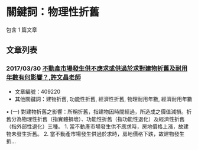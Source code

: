 # 關鍵詞：物理性折舊

包含 1 篇文章

## 文章列表

### 2017/03/30 [不動產市場發生供不應求或供過於求對建物折舊及耐用年數有何影響？,許文昌老師](../../articles/409220_%E4%B8%8D%E5%8B%95%E7%94%A2%E5%B8%82%E5%A0%B4%E7%99%BC%E7%94%9F%E4%BE%9B%E4%B8%8D%E6%87%89%E6%B1%82%E6%88%96%E4%BE%9B%E9%81%8E%E6%96%BC%E6%B1%82%E5%B0%8D%E5%BB%BA%E7%89%A9%E6%8A%98%E8%88%8A%E5%8F%8A%E8%80%90%E7%94%A8%E5%B9%B4%E6%95%B8%E6%9C%89%E4%BD%95%E5%BD%B1%E9%9F%BF%EF%BC%9F%2C%E8%A8%B1%E6%96%87%E6%98%8C%E8%80%81%E5%B8%AB.md)
- 文章編號：409220
- 其他關鍵詞：建物折舊, 功能性折舊, 經濟性折舊, 物理耐用年數, 經濟耐用年數

• (一) 對建物折舊之影響：所稱折舊，指建物因時間經過，所造成之價值減損。折舊分為物理性折舊（指實體損壞）、功能性折舊（指功能性退化）及經濟性折舊（指外部性退化）三種。 1. 當不動產市場發生供不應求時，房地價格上漲，故建物未發生折舊。 2. 當不動產市場發生供過於求時，房地價格下跌，故建物發生折...
